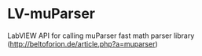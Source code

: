 # LV-muParser
LabVIEW API for calling muParser fast math parser library (http://beltoforion.de/article.php?a=muparser)
